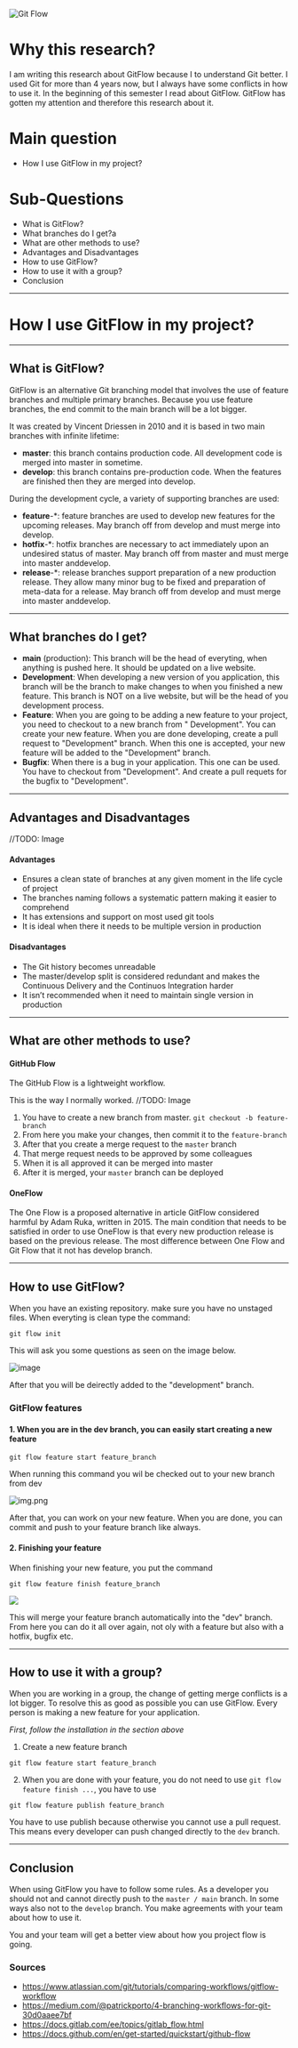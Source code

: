 ![Git Flow](https://res.cloudinary.com/practicaldev/image/fetch/s--VwKuRA_r--/c_imagga_scale,f_auto,fl_progressive,h_420,q_auto,w_1000/https://dev-to-uploads.s3.amazonaws.com/uploads/articles/427yh9kull5oycojetde.png)

# Why this research?

I am writing this research about GitFlow because I to understand Git better. I used Git for more than 4 years now, but I
always have some conflicts in how to use it. In the beginning of this semester I read about GitFlow. GitFlow has gotten
my attention and therefore this research about it.

# Main question

- How I use GitFlow in my project?

# Sub-Questions

- What is GitFlow?
- What branches do I get?a
- What are other methods to use?
- Advantages and Disadvantages
- How to use GitFlow?
- How to use it with a group?
- Conclusion

---

# How I use GitFlow in my project?

---

## What is GitFlow?

GitFlow is an alternative Git branching model that involves the use of feature branches and multiple primary branches.
Because you use feature branches, the end commit to the main branch will be a lot bigger.

It was created by Vincent Driessen in 2010 and it is based in two main branches with infinite lifetime:

- **master**: this branch contains production code. All development code is merged into master in sometime.
- **develop**: this branch contains pre-production code. When the features are finished then they are merged into
  develop.

During the development cycle, a variety of supporting branches are used:

- **feature**-*: feature branches are used to develop new features for the upcoming releases. May branch off from
  develop and must merge into develop.
- **hotfix**-*: hotfix branches are necessary to act immediately upon an undesired status of master. May branch off from
  master and must merge into master anddevelop.
- **release**-*: release branches support preparation of a new production release. They allow many minor bug to be fixed
  and preparation of meta-data for a release. May branch off from develop and must merge into master anddevelop.

---

## What branches do I get?

- **main** (production): This branch will be the head of everyting, when anything is pushed here. It should be updated
  on a live website.
- **Development**: When developing a new version of you application, this branch will be the branch to make changes to
  when you finished a new feature. This branch is NOT on a live website, but will be the head of you development
  process.
- **Feature**: When you are going to be adding a new feature to your project, you need to checkout to a new branch
  from "
  Development". You can create your new feature. When you are done developing, create a pull request to "Development"
  branch. When this one is accepted, your new feature will be added to the "Development" branch.
- **Bugfix**: When there is a bug in your application. This one can be used. You have to checkout from "Development".
  And create a pull requets for the bugfix to "Development".

---

## Advantages and Disadvantages

//TODO: Image

#### Advantages

- Ensures a clean state of branches at any given moment in the life cycle of project
- The branches naming follows a systematic pattern making it easier to comprehend
- It has extensions and support on most used git tools
- It is ideal when there it needs to be multiple version in production

#### Disadvantages

- The Git history becomes unreadable
- The master/develop split is considered redundant and makes the Continuous Delivery and the Continuos Integration
  harder
- It isn’t recommended when it need to maintain single version in production

---

## What are other methods to use?

#### GitHub Flow

The GitHub Flow is a lightweight workflow.

This is the way I normally worked. //TODO: Image

1. You have to create a new branch from master. ````git checkout -b feature-branch````
2. From here you make your changes, then commit it to the ````feature-branch````
3. After that you create a merge request to the ````master```` branch
4. That merge request needs to be approved by some colleagues
5. When it is all approved it can be merged into master
6. After it is merged, your ````master```` branch can be deployed

#### OneFlow

The One Flow is a proposed alternative in article GitFlow considered harmful by Adam Ruka, written in 2015. The main
condition that needs to be satisfied in order to use OneFlow is that every new production release is based on the
previous release. The most difference between One Flow and Git Flow that it not has develop branch.

---

## How to use GitFlow?

When you have an existing repository. make sure you have no unstaged files. When everyting is clean type the command:

```console
git flow init
```

This will ask you some questions as seen on the image below.

![image](https://user-images.githubusercontent.com/99179239/193779122-d437d9c4-0786-4ed9-a1f2-2975912c0990.png)

After that you will be deirectly added to the "development" branch.

### GitFlow features

#### 1. When you are in the dev branch, you can easily start creating a new feature

```console
git flow feature start feature_branch
```

When running this command you wil be checked out to your new branch from dev

![img.png](Images/GitFlow/startfeature.png)

After that, you can work on your new feature. When you are done, you can commit and push to your feature branch like
always.

#### 2. Finishing your feature

When finishing your new feature, you put the command

````console
git flow feature finish feature_branch
````

![](Images/GitFlow/featureFinish.png)

This will merge your feature branch automatically into the "dev" branch. From here you can do it all over again, not oly
with a feature but also with a hotfix, bugfix etc.

---

## How to use it with a group?

When you are working in a group, the change of getting merge conflicts is a lot bigger. To resolve this as good as
possible you can use GitFlow. Every person is making a new feature for your application.

*First, follow the installation in the section above*

1. Create a new feature branch

```console
git flow feature start feature_branch
```

2. When you are done with your feature, you do not need to use ````git flow feature finish ...````, you have to use

```console
git flow feature publish feature_branch
```

You have to use publish because otherwise you cannot use a pull request. This means every developer can push changed
directly to the ````dev```` branch.

---

## Conclusion

When using GitFlow you have to follow some rules. As a developer you should not and cannot directly push to
the ````master / main```` branch. In some ways also not to the ````develop```` branch. You make agreements with your
team about how to use it.

You and your team will get a better view about how you project flow is going.

### Sources
- https://www.atlassian.com/git/tutorials/comparing-workflows/gitflow-workflow
- https://medium.com/@patrickporto/4-branching-workflows-for-git-30d0aaee7bf
- https://docs.gitlab.com/ee/topics/gitlab_flow.html
- https://docs.github.com/en/get-started/quickstart/github-flow
